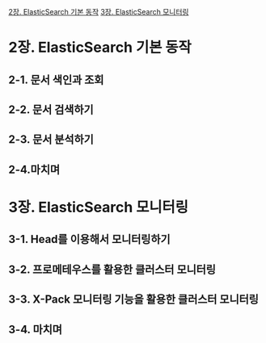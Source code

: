 [2장. ElasticSearch 기본 동작](#2장-elasticsearch-기본-동작)
[3장. ElasticSearch 모니터링](#3장-elasticsearch-모니터링)


# 2장. ElasticSearch 기본 동작

## 2-1. 문서 색인과 조회
## 2-2. 문서 검색하기
## 2-3. 문서 분석하기
## 2-4.마치며

# 3장. ElasticSearch 모니터링

## 3-1. Head를 이용해서 모니터링하기
## 3-2. 프로메테우스를 활용한 클러스터 모니터링
## 3-3. X-Pack 모니터링 기능을 활용한 클러스터 모니터링
## 3-4. 마치며
